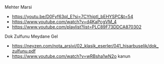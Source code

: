 Mehter Marsi
- https://youtu.be/D0Fyf63qI_E?si=7CYhiptI_bEHYSPC&t=54
- https://www.youtube.com/watch?v=d4KaPcgVM_4
- https://www.youtube.com/playlist?list=PLC89F73DDCA870302


Dok Zulfunu Meydane Gel
- https://neyzen.com/nota_arsivi/02_klasik_eserler/041_hisarbuselik/dok_zulfunu.pdf
- https://www.youtube.com/watch?v=wRBsha1wN2o kanun
